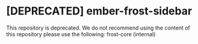 # [DEPRECATED] ember-frost-sidebar

This repository is deprecated. We do not recommend using the content of this repository please use the following: 
frost-core (internal)

